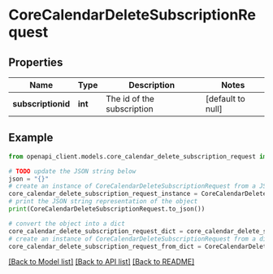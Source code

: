 # CoreCalendarDeleteSubscriptionRequest


## Properties

Name | Type | Description | Notes
------------ | ------------- | ------------- | -------------
**subscriptionid** | **int** | The id of the subscription | [default to null]

## Example

```python
from openapi_client.models.core_calendar_delete_subscription_request import CoreCalendarDeleteSubscriptionRequest

# TODO update the JSON string below
json = "{}"
# create an instance of CoreCalendarDeleteSubscriptionRequest from a JSON string
core_calendar_delete_subscription_request_instance = CoreCalendarDeleteSubscriptionRequest.from_json(json)
# print the JSON string representation of the object
print(CoreCalendarDeleteSubscriptionRequest.to_json())

# convert the object into a dict
core_calendar_delete_subscription_request_dict = core_calendar_delete_subscription_request_instance.to_dict()
# create an instance of CoreCalendarDeleteSubscriptionRequest from a dict
core_calendar_delete_subscription_request_from_dict = CoreCalendarDeleteSubscriptionRequest.from_dict(core_calendar_delete_subscription_request_dict)
```
[[Back to Model list]](../README.md#documentation-for-models) [[Back to API list]](../README.md#documentation-for-api-endpoints) [[Back to README]](../README.md)


